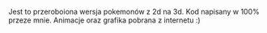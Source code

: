 Jest to przeroboiona wersja pokemonów z 2d na 3d.
Kod napisany w 100% przeze mnie. 
Animacje oraz grafika pobrana z internetu :)
